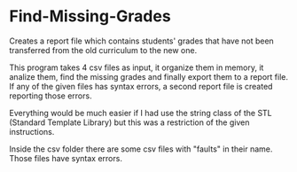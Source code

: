 # Find-Missing-Grades
Creates a report file which contains students' grades that have not been transferred from the old curriculum to the new one.

This program takes 4 csv files as input, it organize them in memory, it analize them, find the missing grades and finally export them to a report file. If any of the given files has syntax errors, a second report file is created reporting those errors.

Everything would be much easier if I had use the string class of the STL (Standard Template Library) but this was a restriction of the given instructions.

Inside the csv folder there are some csv files with "faults" in their name. Those files have syntax errors.

